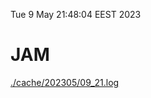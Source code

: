 Tue  9 May 21:48:04 EEST 2023
# JAM
<a href='./cache/202305/09_21.log'>./cache/202305/09_21.log</a>
